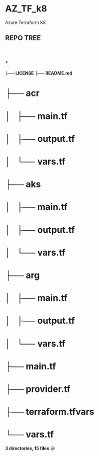 # AZ_TF_k8
Azure 
Terraform 
K8

## REPO TREE

# .
**├── LICENSE**
**├── README.md**
# ├── acr
# │   ├── main.tf
# │   ├── output.tf
# │   └── vars.tf
# ├── aks
# │   ├── main.tf
# │   ├── output.tf
# │   └── vars.tf
# ├── arg
# │   ├── main.tf
# │   ├── output.tf
# │   └── vars.tf
# ├── main.tf
# ├── provider.tf
# ├── terraform.tfvars
# └── vars.tf

__3 directories, 15 files__
:smiley:


